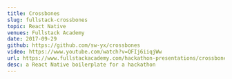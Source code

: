 ```yaml
---
title: Crossbones
slug: fullstack-crossbones
topic: React Native
venues: Fullstack Academy
date: 2017-09-29
github: https://github.com/sw-yx/crossbones
video: https://www.youtube.com/watch?v=QFIj6iiqjWw
url: https://www.fullstackacademy.com/hackathon-presentations/crossbones-fullstacks-react-native-boilerplate
desc: a React Native boilerplate for a hackathon
---
```

